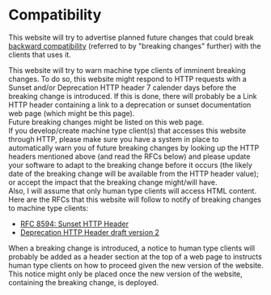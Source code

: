 # Compatibility

This website will try to advertise planned future changes that could break
[backward compatibility](https://en.wikipedia.org/wiki/Backward_compatibility) (referred to by "breaking changes" further) with the clients that uses it.

This website will try to warn machine type clients of imminent breaking changes.
To do so, this website might respond to HTTP requests with a Sunset and/or Deprecation HTTP header 7 calender days before the breaking change is introduced.
If this is done, there will probably be a Link HTTP header containing a link to a deprecation or sunset documentation web page (which might be this page).  
Future breaking changes might be listed on this web page.  
If you develop/create machine type client(s) that accesses this website through HTTP, please make sure you have a system in place to automatically warn
you of future breaking changes by looking up the HTTP headers mentioned above (and read the RFCs below) and please update your software to adapt to the breaking
change before it occurs (the likely date of the breaking change will be available from the HTTP header value); or accept the impact that the breaking change might/will have.  
Also, I will assume that only human type clients will access HTML content.  
Here are the RFCs that this website will follow to notify of breaking changes to machine type clients:

- [RFC 8594: Sunset HTTP Header](https://tools.ietf.org/html/rfc8594)
- [Deprecation HTTP Header draft version 2](https://tools.ietf.org/html/draft-dalal-deprecation-header-02)

When a breaking change is introduced, a notice to human type clients will probably be added as a header section at the top of a web page to
instructs human type clients on how to proceed given the new version of the website.
This notice might only be placed once the new version of the website, containing the breaking change, is deployed.

